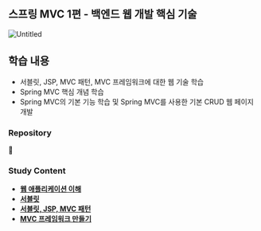 ## **스프링 MVC 1편 - 백엔드 웹 개발 핵심 기술**

![Untitled](https://github.com/Heo-y-y/development-blog/assets/112863029/6f78f20f-df37-4414-aa40-3065229cc6f3)

## 학습 내용

- 서블릿, JSP, MVC 패턴, MVC 프레임워크에 대한 웹 기술 학습
- Spring MVC 핵심 개념 학습
- Spring MVC의 기본 기능 학습 및 Spring MVC를 사용한 기본 CRUD 웹 페이지 개발

### Repository

📎

### Study Content
- **[웹 애플리케이션 이해](웹애플리케이션이해.md)**
- **[서블릿](서블릿.md)**
- **[서블릿, JSP, MVC 패턴](서블릿_JSP_MVC.md)**
- **[MVC 프레임워크 만들기](MVC프레임워크만들기.md)**
